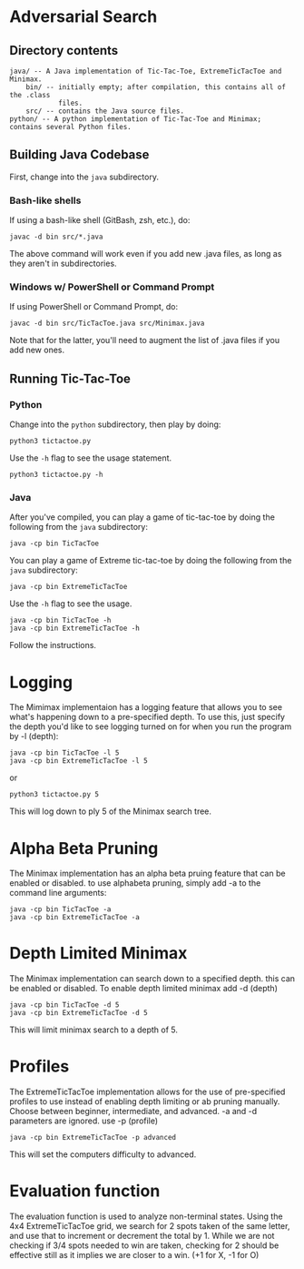 # Adversarial Search

## Directory contents

    java/ -- A Java implementation of Tic-Tac-Toe, ExtremeTicTacToe and Minimax.
        bin/ -- initially empty; after compilation, this contains all of the .class
                files.
        src/ -- contains the Java source files.
    python/ -- A python implementation of Tic-Tac-Toe and Minimax; contains several Python files.

## Building Java Codebase

First, change into the `java` subdirectory.

### Bash-like shells
If using a bash-like shell (GitBash, zsh, etc.), do:

    javac -d bin src/*.java

The above command will work even if you add new .java files, as long as they
aren't in subdirectories.

### Windows w/ PowerShell or Command Prompt
If using PowerShell or Command Prompt, do:

    javac -d bin src/TicTacToe.java src/Minimax.java

Note that for the latter, you'll need to augment the list of .java files if you
add new ones.

## Running Tic-Tac-Toe

### Python
Change into the `python` subdirectory, then play by doing:

    python3 tictactoe.py

Use the `-h` flag to see the usage statement.

    python3 tictactoe.py -h


### Java
After you've compiled, you can play a game of tic-tac-toe by doing the following
from the `java` subdirectory:

    java -cp bin TicTacToe

You can play a game of Extreme tic-tac-toe by doing the following
from the `java` subdirectory:

    java -cp bin ExtremeTicTacToe

Use the `-h` flag to see the usage.

    java -cp bin TicTacToe -h
    java -cp bin ExtremeTicTacToe -h

Follow the instructions.


# Logging
The Mimimax implementaion has a logging feature that allows you to see what's
happening down to a pre-specified depth. To use this, just specify the depth
you'd like to see logging turned on for when you run the program by -l (depth):

    java -cp bin TicTacToe -l 5
    java -cp bin ExtremeTicTacToe -l 5

or

    python3 tictactoe.py 5

This will log down to ply 5 of the Minimax search tree.

# Alpha Beta Pruning

The Minimax implementation has an alpha beta pruing feature that can be enabled 
or disabled. to use alphabeta pruning, simply add -a to the command line arguments:

    java -cp bin TicTacToe -a
    java -cp bin ExtremeTicTacToe -a

# Depth Limited Minimax
The Minimax implementation can search down to a specified depth. this can be
enabled or disabled. To enable depth limited minimax add -d (depth)

    java -cp bin TicTacToe -d 5
    java -cp bin ExtremeTicTacToe -d 5

This will limit minimax search to a depth of 5.

# Profiles
The ExtremeTicTacToe implementation allows for the use of pre-specified profiles
to use instead of enabling depth limiting or ab pruning manually. Choose between 
beginner, intermediate, and advanced. -a and -d parameters are ignored. use -p (profile)

    java -cp bin ExtremeTicTacToe -p advanced

This will set the computers difficulty to advanced.

# Evaluation function

The evaluation function is used to analyze non-terminal states. Using the 4x4
ExtremeTicTacToe grid, we search for 2 spots taken of the same letter, and use 
that to increment or decrement the total by 1. While we are not checking if 3/4 
spots needed to win are taken, checking for 2 should be effective still as it 
implies we are closer to a win. (+1 for X, -1 for O)

